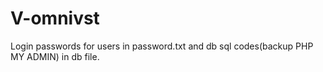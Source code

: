 # V-omnivst
Login passwords for users in password.txt and db sql codes(backup PHP MY ADMIN) in db file.
